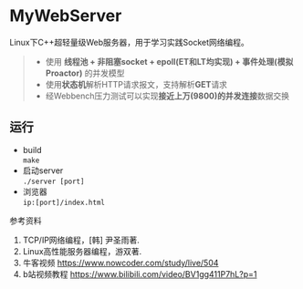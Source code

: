 MyWebServer
====================
Linux下C++超轻量级Web服务器，用于学习实践Socket网络编程。

> * 使用 **线程池 + 非阻塞socket + epoll(ET和LT均实现) + 事件处理(模拟Proactor)** 的并发模型
> * 使用**状态机**解析HTTP请求报文，支持解析**GET**请求
> * 经Webbench压力测试可以实现**接近上万(9800)的并发连接**数据交换

运行
----------------
* build  
    `make`
* 启动server  
    `./server [port]`
* 浏览器  
    `ip:[port]/index.html`

参考资料
1. TCP/IP网络编程，[韩] 尹圣雨著.
2. Linux高性能服务器编程，游双著.
3. 牛客视频 https://www.nowcoder.com/study/live/504
4. b站视频教程 https://www.bilibili.com/video/BV1gg411P7hL?p=1